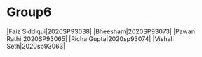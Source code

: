 # Group6
|Faiz Siddiqui|2020SP93038|
|Bheesham|2020SP93073|
|Pawan Rathi|2020SP93065|
|Richa Gupta|2020sp93074|
|Vishali Seth|2020sp93063|

